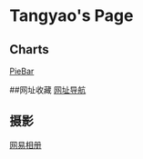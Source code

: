 # Tangyao's Page

## Charts
[PieBar](/demo/piebar/)

##网址收藏
[网址导航](/websites)

## 摄影
[网易相册](http://tangyao.pp.163.com/)